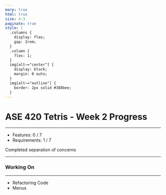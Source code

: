```yaml
---
marp: true
html: true
size: 4:3
paginate: true
style: |
  .columns {
    display: flex;
    gap: 2rem;
  }
  .column {
    flex: 1;
  }
  img[alt~="center"] {
    display: block;
    margin: 0 auto;
  }
  img[alt~="outline"] {
    border: 2px solid #388bee;
  }
---
```


<!-- _class: lead -->
<!-- _class: frontpage -->
<!-- _paginate: skip -->

# ASE 420 Tetris - Week 2 Progress

---

- Features: 0 / 7
- Requirements: 1 / 7

Completed separation of concerns

---

### Working On

---

- Refactoring Code
- Menus


